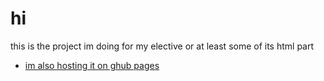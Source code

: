 # hi
this is the project im doing for my elective or at least some of its html part
- [im also hosting it on ghub pages](https://s1522711.github.io/school-elective-web-project/)
